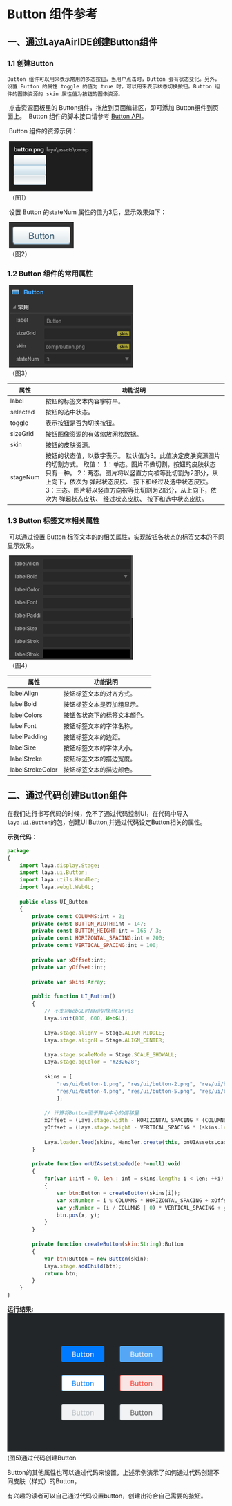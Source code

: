 # Button 组件参考



## 一、通过LayaAirIDE创建Button组件

###        	1.1 创建Button

 	Button 组件可以用来表示常用的多态按钮，当用户点击时，Button 会有状态变化。另外，设置 Button 的属性 toggle 的值为 true 时，可以用来表示状态切换按钮。Button 组件的图像资源的 skin 属性值为按钮的图像资源。
​        点击资源面板里的 Button组件，拖放到页面编辑区，即可添加 Button组件到页面上。
​        Button 组件的脚本接口请参考 [Button API](http://layaair.ldc.layabox.com/api/index.html?category=Core&class=laya.ui.Button)。

​        Button 组件的资源示例：

​        ![图片0.png](img/1.png)<br/>
​    （图1）

​        设置 Button 的stateNum 属性的值为3后，显示效果如下：

​        ![图片0.png](img/2.png)<br/>
​    （图2）


### 1.2 Button 组件的常用属性

​        ![图片0.png](img/3.png)<br/>
​    （图3）

| **属性**   | **功能说明**                                 |
| -------- | ---------------------------------------- |
| label    | 按钮的标签文本内容字符串。                            |
| selected | 按钮的选中状态。                                 |
| toggle   | 表示按钮是否为切换按钮。                             |
| sizeGrid | 按钮图像资源的有效缩放网格数据。                         |
| skin     | 按钮的皮肤资源。                                 |
| stageNum | 按钮的状态值，以数字表示。 默认值为3。此值决定皮肤资源图片的切割方式。 取值： 1：单态。图片不做切割，按钮的皮肤状态只有一种。 2：两态。图片将以竖直方向被等比切割为2部分，从上向下，依次为 弹起状态皮肤、 按下和经过及选中状态皮肤。 3：三态。图片将以竖直方向被等比切割为2部分，从上向下，依次为 弹起状态皮肤、 经过状态皮肤、 按下和选中状态皮肤。 |

 

 

### 1.3 Button 标签文本相关属性

​        可以通过设置 Button 标签文本的的相关属性，实现按钮各状态的标签文本的不同显示效果。

​        ![图片0.png](img/4.png)<br/>
​    （图4）

| **属性**           | **功能说明**       |
| ---------------- | -------------- |
| labelAlign       | 按钮标签文本的对齐方式。   |
| labelBold        | 按钮标签文本是否加粗显示。  |
| labelColors      | 按钮各状态下的标签文本颜色。 |
| labelFont        | 按钮标签文本的字体名称。   |
| labelPadding     | 按钮标签文本的边距。     |
| labelSize        | 按钮标签文本的字体大小。   |
| labelStroke      | 按钮标签文本的描边宽度。   |
| labelStrokeColor | 按钮标签文本的描边颜色。   |

 



##  二、通过代码创建Button组件

​	在我们进行书写代码的时候，免不了通过代码控制UI，在代码中导入`laya.ui.Button`的包，创建UI Button,并通过代码设定Button相关的属性。

**示例代码：**

```javascript
package 
{
	import laya.display.Stage;
	import laya.ui.Button;
	import laya.utils.Handler;
	import laya.webgl.WebGL;
	
	public class UI_Button
	{
		private const COLUMNS:int = 2;
		private const BUTTON_WIDTH:int = 147;
		private const BUTTON_HEIGHT:int = 165 / 3;
		private const HORIZONTAL_SPACING:int = 200;
		private const VERTICAL_SPACING:int = 100;

		private var xOffset:int;
		private var yOffset:int;

		private var skins:Array;

		public function UI_Button()
		{
			// 不支持WebGL时自动切换至Canvas
			Laya.init(800, 600, WebGL);

			Laya.stage.alignV = Stage.ALIGN_MIDDLE;
			Laya.stage.alignH = Stage.ALIGN_CENTER;

			Laya.stage.scaleMode = Stage.SCALE_SHOWALL;
			Laya.stage.bgColor = "#232628";

			skins = [
				"res/ui/button-1.png", "res/ui/button-2.png", "res/ui/button-3.png", 
				"res/ui/button-4.png", "res/ui/button-5.png", "res/ui/button-6.png"
				];

			// 计算将Button至于舞台中心的偏移量
			xOffset = (Laya.stage.width - HORIZONTAL_SPACING * (COLUMNS - 1) - BUTTON_WIDTH) / 2;
			yOffset = (Laya.stage.height - VERTICAL_SPACING * (skins.length / COLUMNS - 1) - BUTTON_HEIGHT) / 2;

			Laya.loader.load(skins, Handler.create(this, onUIAssetsLoaded));
		}
		
		private function onUIAssetsLoaded(e:*=null):void
		{
			for(var i:int = 0, len : int = skins.length; i < len; ++i)
			{
				var btn:Button = createButton(skins[i]);
				var x:Number = i % COLUMNS * HORIZONTAL_SPACING + xOffset;
				var y:Number = (i / COLUMNS | 0) * VERTICAL_SPACING + yOffset;
				btn.pos(x, y);
			}
		}

		private function createButton(skin:String):Button
		{
			var btn:Button = new Button(skin);
			Laya.stage.addChild(btn);
			return btn;
		}
	}
}
```

**运行结果:**
​	![5](img/5.png)<br/>
​	(图5)通过代码创建Button

​	Button的其他属性也可以通过代码来设置，上述示例演示了如何通过代码创建不同皮肤（样式）的Button，

有兴趣的读者可以自己通过代码设置button，创建出符合自己需要的按钮。